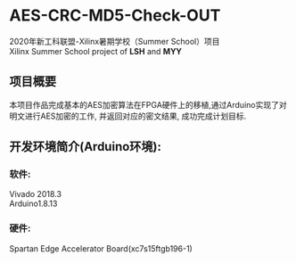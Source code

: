 # AES-CRC-MD5-Check-OUT
2020年新工科联盟-Xilinx暑期学校（Summer School）项目  
Xilinx Summer School project of **LSH** and **MYY**

## 项目概要
本项目作品完成基本的AES加密算法在FPGA硬件上的移植,通过Arduino实现了对明文进行AES加密的工作, 并返回对应的密文结果, 成功完成计划目标.

## 开发环境简介(Arduino环境):
### 软件:
Vivado 2018.3  
Arduino1.8.13

### 硬件:
Spartan Edge Accelerator Board(xc7s15ftgb196-1)


